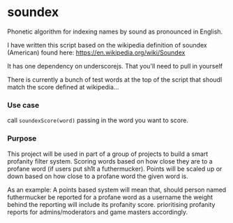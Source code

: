 # soundex
Phonetic algorithm for indexing names by sound as pronounced in English.

I have written this script based on the wikipedia definition of soundex (American) found here:
https://en.wikipedia.org/wiki/Soundex

It has one dependency on underscorejs. That you'll need to pull in yourself

There is currently a bunch of test words at the top of the script that shoudl match the score defined at wikipedia...

### Use case
call `soundexScore(word)` passing in the word you want to score.

### Purpose

This project will be used in part of a group of projects to build a smart profanity filter system. Scoring words based on how close they are to a profane word (if users put sh1t a futhermucker). Points will be scaled up or down based on how close to a profane word the given word is.

As an example: A points based system will mean that, should person named futhermucker be reported for a profane word as a username the weight behind the reporting will include its profanity score. prioritising profanity reports for admins/moderators and game masters accordingly.
